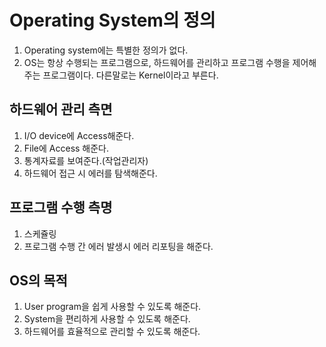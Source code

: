 # Operating System의 정의

1. Operating system에는 특별한 정의가 없다.
2. OS는 항상 수행되는 프로그램으로, 하드웨어를 관리하고 프로그램 수행을 제어해주는 프로그램이다. 다른말로는 Kernel이라고 부른다.

## 하드웨어 관리 측면

1. I/O device에 Access해준다.
2. File에 Access 해준다.
3. 통계자료를 보여준다.(작업관리자)
4. 하드웨어 접근 시 에러를 탐색해준다.

## 프로그램 수행 측명

1. 스케쥴링
2. 프로그램 수행 간 에러 발생시 에러 리포팅을 해준다.

## OS의 목적

1. User program을 쉽게 사용할 수 있도록 해준다.
2. System을 편리하게 사용할 수 있도록 해준다.
3. 하드웨어를 효율적으로 관리할 수 있도록 해준다.

